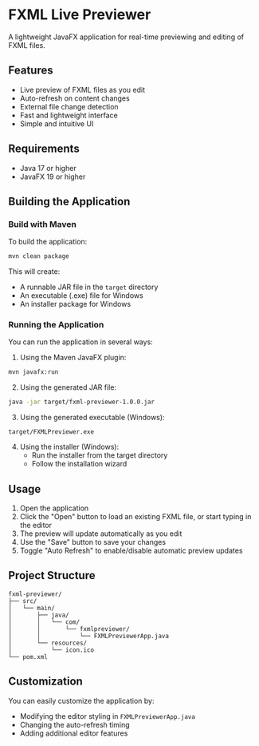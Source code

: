 # FXML Live Previewer

A lightweight JavaFX application for real-time previewing and editing of FXML files.

## Features

- Live preview of FXML files as you edit
- Auto-refresh on content changes
- External file change detection
- Fast and lightweight interface
- Simple and intuitive UI

## Requirements

- Java 17 or higher
- JavaFX 19 or higher

## Building the Application

### Build with Maven

To build the application:

```bash
mvn clean package
```

This will create:
- A runnable JAR file in the `target` directory
- An executable (.exe) file for Windows
- An installer package for Windows

### Running the Application

You can run the application in several ways:

1. Using the Maven JavaFX plugin:
```bash
mvn javafx:run
```

2. Using the generated JAR file:
```bash
java -jar target/fxml-previewer-1.0.0.jar
```

3. Using the generated executable (Windows):
```
target/FXMLPreviewer.exe
```

4. Using the installer (Windows):
    - Run the installer from the target directory
    - Follow the installation wizard

## Usage

1. Open the application
2. Click the "Open" button to load an existing FXML file, or start typing in the editor
3. The preview will update automatically as you edit
4. Use the "Save" button to save your changes
5. Toggle "Auto Refresh" to enable/disable automatic preview updates

## Project Structure

```
fxml-previewer/
├── src/
│   └── main/
│       ├── java/
│       │   └── com/
│       │       └── fxmlpreviewer/
│       │           └── FXMLPreviewerApp.java
│       └── resources/
│           └── icon.ico
└── pom.xml
```

## Customization

You can easily customize the application by:
- Modifying the editor styling in `FXMLPreviewerApp.java`
- Changing the auto-refresh timing
- Adding additional editor features
